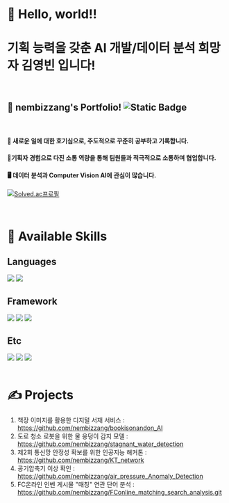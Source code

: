 # 👋 Hello, world!!
# 기획 능력을 갖춘 AI 개발/데이터 분석 희망자 김영빈 입니다!

<br>

## 📗 nembizzang's Portfolio! ![Static Badge](https://img.shields.io/badge/portfolio-8A2BE2?link=https://han.gl/TTFekN)

<br>

#### 📖 새로운 일에 대한 호기심으로, 주도적으로 꾸준히 공부하고 기록합니다.
#### 🤝기획자 경험으로 다진 소통 역량을 통해 팀원들과 적극적으로 소통하며 협업합니다.
#### 🖥 데이터 분석과 Computer Vision AI에 관심이 많습니다.

<p><a href="https://solved.ac/nembizzang">
<img src="http://mazassumnida.wtf/api/v2/generate_badge?boj=nembizzang" alt="Solved.ac프로필">
</a></p>
<br>

# 💪 Available Skills

## Languages
<div>
<img src="https://img.shields.io/badge/Python-3776AB?style=flat-square&logo=Python&logoColor=white">
<img src="https://img.shields.io/badge/MySQL-000000?style=flat-square&logo=MySQL&logoColor=white"/> 
</div>

## Framework
<div>
<img src="https://img.shields.io/badge/Pytorch-EE4C2C?style=flat-square&logo=PyTorch&logoColor=white">
<img src="https://img.shields.io/badge/Tensorflow-FF6F00?style=flat-square&logo=Tensorflow&logoColor=white"/> 
<img src="https://img.shields.io/badge/Keras-D00000?style=flat-square&logo=Keras&logoColor=white"/> 
</div>

## Etc
<div>
<img src="https://img.shields.io/badge/Notion-000000?style=flat-square&logo=Notion&logoColor=white">
<img src="https://img.shields.io/badge/Jira-0052CC?style=flat-square&logo=Jira&logoColor=white"/> 
<img src="https://img.shields.io/badge/Microsoft Office-D83B01?style=flat-square&logo=Microsoft Office&logoColor=white"/> 
</div>

<br>

# ✍ Projects
1. 책장 이미지를 활용한 디지털 서재 서비스 : https://github.com/nembizzang/bookisonandon_AI
2. 도로 청소 로봇을 위한 물 웅덩이 감지 모델 : https://github.com/nembizzang/stagnant_water_detection
3. 제2회 통신망 안정성 확보를 위한 인공지능 해커톤 : https://github.com/nembizzang/KT_network
4. 공기압축기 이상 확인 : https://github.com/nembizzang/air_pressure_Anomaly_Detection
5. FC온라인 인벤 게시물 "매칭" 연관 단어 분석 : https://github.com/nembizzang/FConline_matching_search_analysis.git
